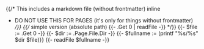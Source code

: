 {{/* This includes a markdown file (without frontmatter) inline
   * DO NOT USE THIS FOR PAGES (it's only for things without frontmatter)
   */}}
{{/* simple version (absolute path) 
    {{- .Get 0 | readFile -}} 
*/}}
{{- $file := .Get 0 -}}
{{- $dir := .Page.File.Dir -}}
{{- $fullname := (printf "%s/%s" $dir $file)}}
{{- readFile $fullname -}}